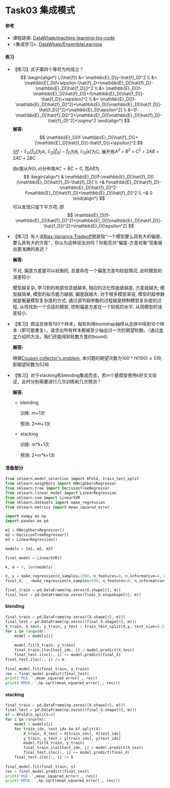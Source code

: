 # Task03 集成模式

#### 参考

- 课程链接: [DataWhale/machine-learning-toy-code](https://datawhalechina.github.io/machine-learning-toy-code/01_tree_ensemble/02_ensemble.html)
- <集成学习>: [DataWhale/EnsembleLearning](https://github.com/datawhalechina/team-learning-data-mining/tree/master/EnsembleLearning)

#### 练习

- 【练习】式子第四个等号为何成立？
  $$
  \begin{align*}
      L(\hat{f}) &= \mathbb{E}_D(y-\hat{f}_D)^2 \\
      &= \mathbb{E}_D(f+\epsilon-\hat{f}_D+\mathbb{E}_D[\hat{f}_D]-\mathbb{E}_D[\hat{f_D}])^2 \\
      &= \mathbb{E}_D[(f-\mathbb{E}_D[\hat{f}_D])+(\mathbb{E}_D[\hat{f_D}]-\hat{f_D})+\epsilon]^2 \\
      &= \mathbb{E}_D[(f-\mathbb{E}_D[\hat{f}_D]^2)+\mathbb{E}_D[(\mathbb{E}_D[\hat{f_D}]-\hat{f_D})^2]+\mathbb{E}_D[\epsilon^2] \\
      &=[f-\mathbb{E}_D[\hat{f}_D]]^2+\mathbb{E}_D[(\mathbb{E}_D[\hat{f}_D]-\hat{f}_D)^2]+\sigma^2
  \end{align*}
  $$
  **解答:**
  $$
  \mathbb{E}_D[(f-\mathbb{E}_D[\hat{f}_D])+(\mathbb{E}_D[\hat{f_D}]-\hat{f_D})+\epsilon]^2
  $$
  记$f-\mathbb{E}_D[\hat{f}_D]$为A, $\mathbb{E}_D[\hat{f}_D]-\hat{f}_D$为B, $\mathbb{E}_D[\epsilon]$为C, 展开有$A^2+B^2+C^2+2AB+2AC+2BC$

  由$\epsilon$服从$N(0, \sigma)$分布故$AC=BC=0$, 而$AB$为
  $$
  \begin{align*}
      & \mathbb{E}_D[(f-\mathbb{E}_D[\hat{f}_D])(\mathbb{E}_D[\hat{f}_D]-\hat{f}_D)] \\
      =& f\mathbb{E}_D[\hat{f}_D]-\mathbb{E}_D[\hat{f}_D]^2-f\mathbb{E}_D[\hat{f}_D]+\mathbb{E}_D[\hat{f}_D]^2 \\
      =& 0
  \end{align*}
  $$
  可以发现只留下平方项, 即
  $$
  \mathbb{E}_D[(f-\mathbb{E}_D[\hat{f}_D]^2)+\mathbb{E}_D[(\mathbb{E}_D[\hat{f_D}]-\hat{f_D})^2]+\mathbb{E}_D[\epsilon^2]
  $$
  

- 【练习】有人说[Bias-Variance Tradeoff](https://en.wikipedia.org/wiki/Bias–variance_tradeoff)就是指“一个模型要么具有大的偏差，要么具有大的方差”，你认为这种说法对吗？你能否对“偏差-方差权衡”现象做出更准确的表述？

  **解答:**

  不对, 偏差方差是可以权衡的, 总是存在一个偏差方差均较低情况, 此时模型的误差较小

  模型越复杂, 学习到的局部信息就越多, 相应的泛化性能就越差, 方差就越大; 模型越简单, 模型的拟合能力越弱, 偏差就越大. 对于很多模型来说, 模型的超参数就是衡量模型复杂度的方式, 通过调节超参数的过程就是控制模型复杂度的过程, 从而找到一个合适的模型, 控制偏差方差在一个较低的水平, 从而模型的误差较小. 

  

- 【练习】假设总体有100个样本，每轮利用bootstrap抽样从总体中得到10个样本（即可能重复），请求出所有样本都被至少抽出过一次的期望轮数。（通过[本文](https://en.wikipedia.org/wiki/Coupon_collector's_problem)介绍的方法，我们还能得到轮数方差的bound）

  **解答:**

  根据[Coupon collector's problem](https://en.wikipedia.org/wiki/Coupon_collector%27s_problem), 本问题的期望次数为$100*H(100)\approx519$, 即期望轮数为52轮

  

- 【练习】对于stacking和blending集成而言，若m个基模型使用k折交叉验证，此时分别需要进行几次训练和几次预测？

  **解答:**

  - blending

    训练: m+1次

    预测: 2*m+1次

  - stacking

    训练: m*k+1次

    预测: 2\*m\*k+1次

#### 准备部分

```python
from sklearn.model_selection import KFold, train_test_split
from sklearn.neighbors import KNeighborsRegressor
from sklearn.tree import DecisionTreeRegressor
from sklearn.linear_model import LinearRegression
from sklearn.svm import LinearSVR
from sklearn.datasets import make_regression
from sklearn.metrics import mean_squared_error

import numpy as np
import pandas as pd

m1 = KNeighborsRegressor()
m2 = DecisionTreeRegressor()
m3 = LinearRegression()

models = [m1, m2, m3]

final_model = LinearSVR()

k, m = 4, len(models)

X, y = make_regression(n_samples=1000, n_features=8, n_informative=4, random_state=0)
final_X, _ =make_regression(n_samples=500, n_features=8, n_informative=4, random_state=0)

final_train = pd.DataFrame(np.zeros(X.shape[0], m))
final_test = pd.DataFrame(np.zeros(final_X.shapehape[0], m))
```



#### blending

```python
final_train = pd.DataFrame(np.zeros((X.shape[0], m)))
final_test = pd.DataFrame(np.zeros((final_X.shape[0], m)))
X_train, X_test, y_train, y_test = train_test_split(X,y, test_size=0.25, random_state=0):
for i in range(m):
    model = models[i]
    
    model.fit(X_train, y_train)
    final_train.iloc[test_idx, i] = model.predict(X_test)
    final_test.iloc[:, i] += model.predict(final_X)
final_test.iloc[:, i] /= m
    
final_model.fit(final_train, y_train)
res = final_model.predict(final_test)
print('MSE：',mean_squared_error(_, res))
print('RMSE：',np.sqrt(mean_squared_error(_, res)))
```

#### stacking

```python
final_train = pd.DataFrame(np.zeros((X.shape[0], m)))
final_test = pd.DataFrame(np.zeros((final_X.shape[0], m)))
kf = KFold(n_splits=4)
for i in range(m):
    model = models[i]
    for train_idx, test_idx in kf.split(X):
        X_train, X_test = X[train_idx], X[test_idx]
        y_train, y_test = y[train_idx], y[test_idx]
        model.fit(X_train, y_train)
        final_train.iloc[test_idx, i] = model.predict(X_test)
        final_test.iloc[:, i] += model.predict(final_X)
    final_test.iloc[:, i] /= k
    
final_model.fit(final_train, y)
res = final_model.predict(final_test)
print('MSE：',mean_squared_error(_, res))
print('RMSE：',np.sqrt(mean_squared_error(_, res)))
```



